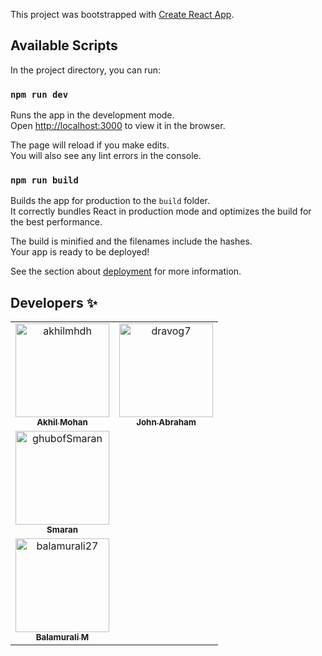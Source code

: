 This project was bootstrapped with [Create React App](https://github.com/facebook/create-react-app).

## Available Scripts

In the project directory, you can run:

### `npm run dev`

Runs the app in the development mode.<br />
Open [http://localhost:3000](http://localhost:3000) to view it in the browser.

The page will reload if you make edits.<br />
You will also see any lint errors in the console.

### `npm run build`

Builds the app for production to the `build` folder.<br />
It correctly bundles React in production mode and optimizes the build for the best performance.

The build is minified and the filenames include the hashes.<br />
Your app is ready to be deployed!

See the section about [deployment](https://facebook.github.io/create-react-app/docs/deployment) for more information.

## Developers :sparkles:
<table>
<tr>
                <td align="center">
                    <a href="https://github.com/akhilmhdh">
                        <img src="https://avatars1.githubusercontent.com/u/31166322?v=4" width="150;" alt="akhilmhdh"/>
                        <br />
                        <sub><b>Akhil Mohan</b></sub>
                    </a>
                </td>
                <td align="center">
                    <a href="https://github.com/dravog7">
                        <img src="https://avatars2.githubusercontent.com/u/31211464?v=4" width="150;" alt="dravog7"/>
                        <br />
                        <sub><b>John Abraham</b></sub>
                    </a>
                </td></tr>
<tr>
                <td align="center">
                    <a href="https://github.com/ghubofSmaran">
                        <img src="https://avatars2.githubusercontent.com/u/48565910?v=4" width="150;" alt="ghubofSmaran"/>
                        <br />
                        <sub><b>Smaran</b></sub>
                    </a>
                </td></tr>
<tr>
                <td align="center">
                    <a href="https://github.com/balamurali27">
                        <img src="https://avatars2.githubusercontent.com/u/25403045?v=4" width="150;" alt="balamurali27"/>
                        <br />
                        <sub><b>Balamurali M</b></sub>
                    </a>
                </td></tr>
</table>

